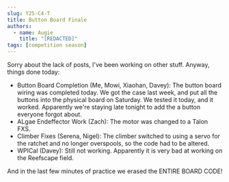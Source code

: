 ```yaml
---
slug: Y25-C4-T
title: Button Board Finale
authors:
  - name: Augie
    title: "[REDACTED]"
tags: [competition season]
---
```

Sorry about the lack of posts, I've been working on other stuff. Anyway, things done today:
* Button Board Completion (Me, Mowi, Xiaohan, Davey): The button board wiring was completed today. We got the case last week, and put all the buttons into the physical board on Saturday. We tested it today, and it worked. Apparently we're staying late tonight to add the a button everyone forgot about. 
* ALgae Endeffector Work (Zach): The motor was changed to a Talon FXS.  
* Climber Fixes (Serena, Nigel): The climber switched to using a servo for the ratchet and no longer overspools, so the code had to be altered. 
* WPICal (Davey): Still not working. Apparently it is very bad at working on the Reefscape field.

And in the last few minutes of practice we erased the ENTIRE BOARD CODE!